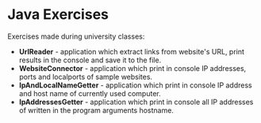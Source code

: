 # Java Exercises
Exercises made during university classes:
- **UrlReader** - application which extract links from website's URL, print results in the console and save it to the file.
- **WebsiteConnector** - application which print in console IP addresses, ports and localports of sample websites.
- **IpAndLocalNameGetter** - application which print in console IP address and host name of currently used computer.
- **IpAddressesGetter** - application which print in console all IP addresses of written in the program arguments hostname.
